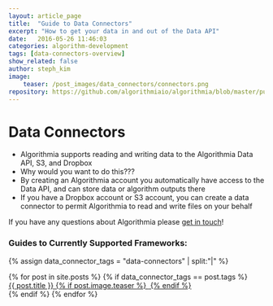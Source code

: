 ```yaml
---
layout: article_page
title:  "Guide to Data Connectors"
excerpt: "How to get your data in and out of the Data API"
date:   2016-05-26 11:46:03
categories: algorithm-development
tags: [data-connectors-overview]
show_related: false
author: steph_kim
image:
    teaser: /post_images/data_connectors/connectors.png
repository: https://github.com/algorithmiaio/algorithmia/blob/master/public/images/connectors/connectors.png
---
```


# Data Connectors
- Algorithmia supports reading and writing data to the Algorithmia Data API, S3, and Dropbox
- Why would you want to do this???
- By creating an Algorithmia account you automatically have access to the Data API, and can store data or algorithm outputs there
- If you have a Dropbox account or S3 account, you can create a data connector to permit Algorithmia to read and write files on your behalf

If you have any questions about Algorithmia please <a href="mailto:support@algorithmia.com">get in touch</a>!

### Guides to Currently Supported Frameworks:
{% assign data_connector_tags = "data-connectors" | split:"|" %}
<div class="data-connectors">
  {% for post in site.posts %}
  	{% if data_connector_tags == post.tags %}
  		<div class="tile-guides">
	      	<a  href="{{ post.url }}">{{ post.title }}
	      	{% if post.image.teaser %}
	  			<img  src="{{ site.url }}/images/{{ post.image.teaser }}" alt="" itemprop="image">
			{% endif %}
			</a>
		</div>
	{% endif %}
  {% endfor %}
</div>
